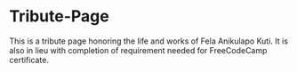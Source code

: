 # Tribute-Page
This is a tribute page honoring the life and works of Fela Anikulapo Kuti. It is also in lieu with completion of requirement needed for FreeCodeCamp certificate. 
